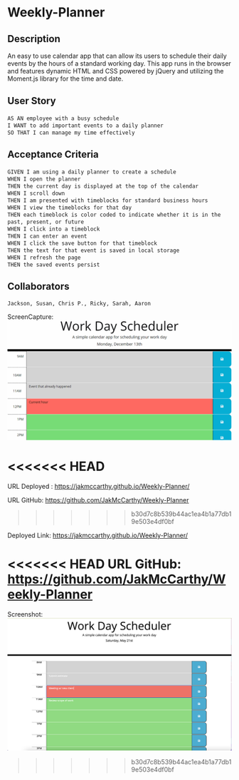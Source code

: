 # Weekly-Planner
## Description
An easy to use calendar app that can allow its users to schedule their daily events by the hours of a standard working day. This app runs in the browser and features dynamic HTML and CSS powered by jQuery and utilizing the Moment.js library for  the time and date.

## User Story

```
AS AN employee with a busy schedule
I WANT to add important events to a daily planner
SO THAT I can manage my time effectively
```

## Acceptance Criteria

```
GIVEN I am using a daily planner to create a schedule
WHEN I open the planner
THEN the current day is displayed at the top of the calendar
WHEN I scroll down
THEN I am presented with timeblocks for standard business hours
WHEN I view the timeblocks for that day
THEN each timeblock is color coded to indicate whether it is in the past, present, or future
WHEN I click into a timeblock
THEN I can enter an event
WHEN I click the save button for that timeblock
THEN the text for that event is saved in local storage
WHEN I refresh the page
THEN the saved events persist
```
## Collaborators
```
Jackson, Susan, Chris P., Ricky, Sarah, Aaron
```
ScreenCapture:
![](Assets/05-third-party-apis-homework-demo.gif)

<<<<<<< HEAD
=======
URL Deployed :  https://jakmccarthy.github.io/Weekly-Planner/

URL GitHub: https://github.com/JakMcCarthy/Weekly-Planner
>>>>>>> b30d7c8b539b44ac1ea4b1a77db19e503e4df0bf

Deployed Link: https://jakmccarthy.github.io/Weekly-Planner/

<<<<<<< HEAD
URL GitHub: https://github.com/JakMcCarthy/Weekly-Planner
=======
Screenshot:  <img src = "Assets/images/WeeklyPlanner.png">
>>>>>>> b30d7c8b539b44ac1ea4b1a77db19e503e4df0bf
